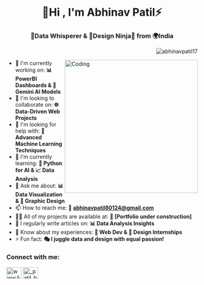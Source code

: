 <h1 align="center">📍Hi , I'm Abhinav Patil⚡</h1>
<h3 align="center">🚀Data Whisperer & 🎨Design Ninja🥷 from 🌍India</h3>


<p align="right"> <img src="https://komarev.com/ghpvc/?username=abhinavpatil17&label=Profile%20views&color=0e75b6&style=flat" alt="abhinavpatil17" /> </p>


<img align="right" alt="Coding" width="350" src="https://media.licdn.com/dms/image/v2/C4D12AQEeKAn9dPLbhw/article-cover_image-shrink_720_1280/article-cover_image-shrink_720_1280/0/1616667695311?e=1730332800&v=beta&t=okl8dtKpu5J4BZYYz1ft3eDeqkvmUwRG4EHsqsWv0io"/>

- 🔭 I'm currently working on: **📊 PowerBI Dashboards & 🤖 Gemini AI Models**
- 👯 I'm looking to collaborate on: **🌐 Data-Driven Web Projects**
- 🤝 I'm looking for help with: **🧠 Advanced Machine Learning Techniques**
- 🌱 I'm currently learning: **🐍 Python for AI & 📈 Data Analysis**
- 💬 Ask me about: **📊 Data Visualization & 🎨 Graphic Design**
- 📫 How to reach me: **📧 abhinavpatil80124@gmail.com**
- 👨‍💻 All of my projects are available at: **🚧 [Portfolio under construction]**
- 📝 I regularly write articles on: **📊 Data Analysis Insights**
- 📄 Know about my experiences: **💼 Web Dev & 🎨 Design Internships**
- ⚡ Fun fact: **🎭 I juggle data and design with equal passion!**

<h3 align="left">Connect with me:</h3>
<p align="left">
<a href="https://linkedin.com/in/www.linkedin.com/in/abhinav-patil-developer" target="blank"><img align="center" src="https://raw.githubusercontent.com/rahuldkjain/github-profile-readme-generator/master/src/images/icons/Social/linked-in-alt.svg" alt="www.linkedin.com/in/abhinav-patil-developer" height="30" width="40" /></a>
<a href="https://instagram.com/_patil_bhau_" target="blank"><img align="center" src="https://raw.githubusercontent.com/rahuldkjain/github-profile-readme-generator/master/src/images/icons/Social/instagram.svg" alt="_patil_bhau_" height="30" width="40" /></a>
</p>
